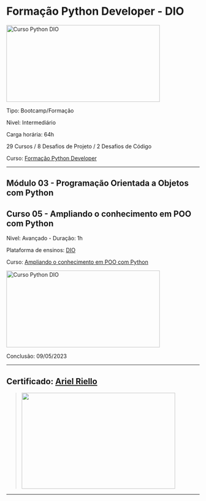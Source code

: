 # **Formação Python Developer - DIO**

<img src="https://hermes.dio.me/tracks/cover/ac0e208f-9ab9-471d-84ae-0107cfd2156a.png" alt="Curso Python DIO" width="400" height="200">

Tipo: Bootcamp/Formação

Nivel: Intermediário

Carga horária: 64h

29 Cursos / 8 Desafios de Projeto / 2 Desafios de Código

Curso: [Formação Python Developer](https://web.dio.me/track/formacao-python-developer)

---
## **Módulo 03 - Programação Orientada a Objetos com Python**
## **Curso 05 - Ampliando o conhecimento em POO com Python**

Nivel: Avançado - Duração: 1h

Plataforma de ensinos: [DIO](www.dio.me)

Curso: [Ampliando o conhecimento em POO com Python](https://web.dio.me/course/ampliando-o-conhecimento-em-poo/learning/9e2a04d1-4591-43bf-a6d2-56ad7144e69d?back=/track/formacao-python-developer&tab=undefined&moduleId=undefined)

<img src="https://hermes.dio.me/courses/cover/26826137-c4e3-46a3-a232-8a2b370920e5_cover.png" alt="Curso Python DIO" width="400" height="200">


Conclusão: 09/05/2023

---
## Certificado: [Ariel Riello](https://www.dio.me/certificate/A6FA33AE/share)
>
><img src="https://hermes.digitalinnovation.one/certificates/cover/A6FA33AE.jpg" width="400" height="250">
---